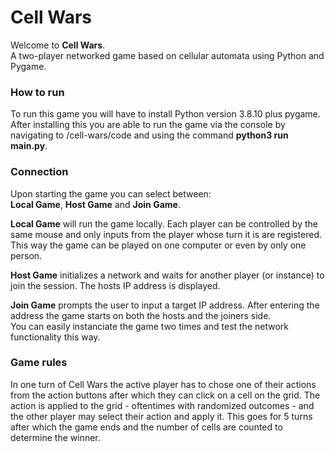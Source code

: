 # Cell Wars
Welcome to **Cell Wars**. 
<br>A two-player networked game based on cellular automata using Python and Pygame.

### How to run

To run this game you will have to install Python version 3.8.10 plus pygame. After installing this you are able to run the game
via the console by navigating to /cell-wars/code and using the command **python3 run main.py**.

### Connection

Upon starting the game you can select between:
<br>**Local Game**, **Host Game** and **Join Game**.

**Local Game** will run the game locally. Each player can be controlled by the same mouse and only inputs 
from the player whose turn it is are registered. This way the game can be played on one computer or even by only one person.

**Host Game** initializes a network and waits for another player (or instance) to join the session. The hosts IP address
is displayed.

**Join Game** prompts the user to input a target IP address. After entering the address the game starts on both the hosts and the joiners side.
<br> You can easily instanciate the game two times and test the network functionality this way.

### Game rules

In one turn of Cell Wars the active player has to chose one of their actions from the action buttons after which they
can click on a cell on the grid. The action is applied to the grid - oftentimes with randomized outcomes - and the other player may
select their action and apply it. This goes for 5 turns after which the game ends and the number of cells are counted to determine the winner.
